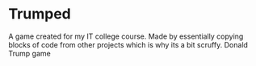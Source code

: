 # Trumped
A game created for my IT college course. Made by essentially copying blocks of code from other projects which is why its a bit scruffy. Donald Trump game
